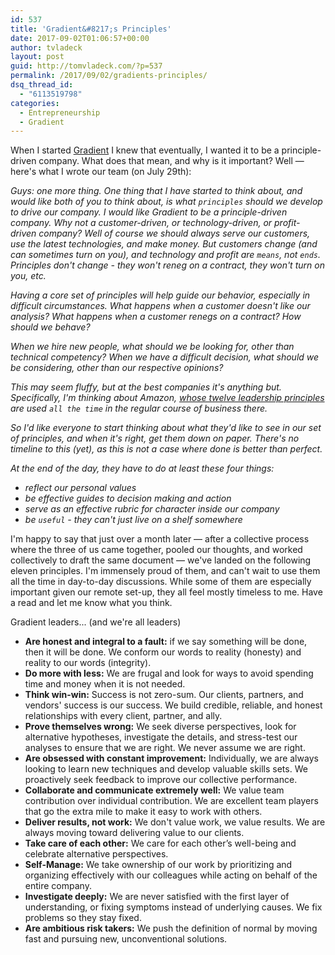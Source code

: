 ```yaml
---
id: 537
title: 'Gradient&#8217;s Principles'
date: 2017-09-02T01:06:57+00:00
author: tvladeck
layout: post
guid: http://tomvladeck.com/?p=537
permalink: /2017/09/02/gradients-principles/
dsq_thread_id:
  - "6113519798"
categories:
  - Entrepreneurship
  - Gradient
---
```

When I started <a href="http://www.gradientmetrics.com">Gradient</a> I knew that eventually, I wanted it to be a principle-driven company. What does that mean, and why is it important? Well — here's what I wrote our team (on July 29th):

<em>Guys: one more thing. One thing that I have started to think about, and would like both of you to think about, is what <code>principles</code> should we develop to drive our company. I would like Gradient to be a principle-driven company. Why not a customer-driven, or technology-driven, or profit-driven company? Well of course we should always serve our customers, use the latest technologies, and make money. But customers change (and can sometimes turn on you), and technology and profit are <code>means</code>, not <code>ends</code>. Principles don't change - they won't reneg on a contract, they won't turn on you, etc.</em>

<em>Having a core set of principles will help guide our behavior, especially in difficult circumstances. What happens when a customer doesn't like our analysis? What happens when a customer renegs on a contract? How should we behave?</em>

<em>When we hire new people, what should we be looking for, other than technical competency? When we have a difficult decision, what should we be considering, other than our respective opinions?</em>

<em>This may seem fluffy, but at the best companies it's anything but. Specifically, I'm thinking about Amazon, <a href="https://www.amazon.jobs/principles">whose twelve leadership principles</a> are used <code>all the time</code> in the regular course of business there.</em>

<em>So I'd like everyone to start thinking about what they'd like to see in our set of principles, and when it's right, get them down on paper. There's no timeline to this (yet), as this is not a case where done is better than perfect.</em>

<em>At the end of the day, they have to do at least these four things:</em>
<ul>
 	<li><em>reflect our personal values</em></li>
 	<li><em>be effective guides to decision making and action</em></li>
 	<li><em>serve as an effective rubric for character inside our company</em></li>
 	<li><em>be <code>useful</code> - they can't just live on a shelf somewhere</em></li>
</ul>
I'm happy to say that just over a month later — after a collective process where the three of us came together, pooled our thoughts, and worked collectively to draft the same document — we've landed on the following eleven principles. I'm immensely proud of them, and can't wait to use them all the time in day-to-day discussions. While some of them are especially important given our remote set-up, they all feel mostly timeless to me. Have a read and let me know what you think.

Gradient leaders... (and we're all leaders)
<ul>
 	<li><strong>Are honest and integral to a fault:</strong> if we say something will be done, then it will be done. We conform our words to reality (honesty) and reality to our words (integrity).</li>
 	<li><strong>Do more with less:</strong> We are frugal and look for ways to avoid spending time and money when it is not needed.</li>
 	<li><strong>Think win-win:</strong> Success is not zero-sum. Our clients, partners, and vendors' success is our success. We build credible, reliable, and honest relationships with every client, partner, and ally.</li>
 	<li><strong>Prove themselves wrong:</strong> We seek diverse perspectives, look for alternative hypotheses, investigate the details, and stress-test our analyses to ensure that we are right. We never assume we are right.</li>
 	<li><strong>Are obsessed with constant improvement:</strong> Individually, we are always looking to learn new techniques and develop valuable skills sets. We proactively seek feedback to improve our collective performance.</li>
 	<li><strong>Collaborate and communicate extremely well:</strong> We value team contribution over individual contribution. We are excellent team players that go the extra mile to make it easy to work with others.</li>
 	<li><strong>Deliver results, not work:</strong> We don't value work, we value results. We are always moving toward delivering value to our clients.</li>
 	<li><strong>Take care of each other:</strong> We care for each other’s well-being and celebrate alternative perspectives.</li>
 	<li><strong>Self-Manage:</strong> We take ownership of our work by prioritizing and organizing effectively with our colleagues while acting on behalf of the entire company.</li>
 	<li><strong>Investigate deeply:</strong> We are never satisfied with the first layer of understanding, or fixing symptoms instead of underlying causes. We fix problems so they stay fixed.</li>
 	<li><strong>Are ambitious risk takers:</strong> We push the definition of normal by moving fast and pursuing new, unconventional solutions.</li>
</ul>